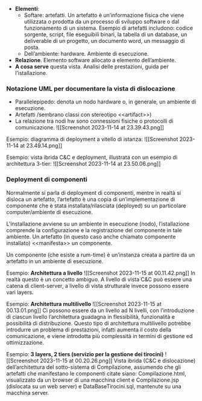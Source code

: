 - **Elementi**:
	- Softare: artefatti. Un artefatto è un’informazione fisica che viene utilizzata o prodotta da un processo di sviluppo software o dal funzionamento di un sistema. Esempio di artefatti includono: codice sorgente, script, file eseguibili binari, la tabella di un database, un deliverable di un progetto, un documento word, un messaggio di posta.
	- Dell’ambiente: hardware. Ambiente di esecuzione.
- **Relazione**. Elemento software allocato a elemento dell’ambiente.
- **A cosa serve** questa vista. Analisi delle prestazioni, guida per l’istallazione.

### Notazione UML per documentare la vista di dislocazione
- Parallelepipedo: denota un nodo hardware o, in generale, un ambiente di esecuzione. 
- Artefatti /sembrano classi con stereotipo \<\<artifact>>)
- La relazione tra nodi hw sono connessioni fisiche o protocolli di comunicazione.
![[Screenshot 2023-11-14 at 23.39.43.png]]

Esempio: diagramma di deployment a vitello di istanza:
![[Screenshot 2023-11-14 at 23.49.14.png]]

Esempio: vista ibrida C&C e deployment, illustrata con un esempio di architettura 3-tier:
![[Screenshot 2023-11-14 at 23.50.06.png]]
### Deployment di componenti
Normalmente si parla di deployment di componenti, mentre in realtà si disloca un artefatto, l’artefatto è una copia di un’implementazione di componente che è stata installata/rilasciata (deployed) su un particolare computer/ambiente di esecuzione.

L’installazione avviene su un ambiente in esecuzione (nodo), l’istallazione comprende la configurazione e la registrazione del componente in tale ambiente. Un artefatto (in questo caso anche chiamato componente installato) \<\<manifesta>> un componente.

Un componente (che esiste a rum-time) è un’instanza creata a partire da un artefatto in un ambiente di esecuzione.

Esempio: **Architettura a livello**
![[Screenshot 2023-11-15 at 00.11.42.png]]
In realtà questo è un concetto ambiguo. A livello di vista C&C può essere una catena di client-server, a livello di vista strutturale invece possono essere vari layers.

Esempio: **Architettura multilivello** 
![[Screenshot 2023-11-15 at 00.13.01.png]]
Ci possono essere da un livello ad N livelli, con l’introduzione di ciascun livello l’architettura guadagna in flessibilità, funzionalità e possibilità di distribuzione. Questo tipo di architettura multilivello potrebbe introdurre un problema di prestazioni, infatti aumenta il costo della comunicazione, e viene introdotta più complessità in termini di gestione ed ottimizzazione.

Esempio: **3 layers, 2 tiers (servizio per la gestione dei tirocini)**
![[Screenshot 2023-11-15 at 00.20.26.png]]
Vista ibrida (C&C e dislocazione) dell’architettura del sotto-sistema di Compilazione, assumendo che gli artefatti che manifestano le componenti citate siano: Compilazione.html, visualizzato da un browser di una macchina client e Compilazione.jsp (dislocata su un web server) e DataBaseTirocini.sql, mantenute su una macchina server.